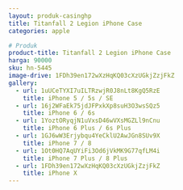 ```yaml
---
layout: produk-casinghp
title: Titanfall 2 Legion iPhone Case
categories: apple

# Produk
product-title: Titanfall 2 Legion iPhone Case
harga: 90000
sku: hn-5445
image-drive: 1FDh39en172wXzHqKQ03cXzUGkjZzjFkZ
gallery:
  - url: 1uUCeTYXI7uILTRzwjR0J8nLt8KgQ5RzE
    title: iPhone 5 / 5s / SE
  - url: 16j2WFaEk75jdJFPxkXp8suH3O3wsSQz5
    title: iPhone 6 / 6s
  - url: 1YoztORyqjN1uVxsD46wVXsMGZLl9nCnu
    title: iPhone 6 Plus / 6s Plus
  - url: 1GJ6wW3Erjybqu4YeCklU2AwJGn8SUv9X
    title: iPhone 7 / 8
  - url: 1Ot0HQ7AqUYiFi3Od6jVkMK9G77qfLM4i
    title: iPhone 7 Plus / 8 Plus
  - url: 1FDh39en172wXzHqKQ03cXzUGkjZzjFkZ
    title: iPhone X
---
```

